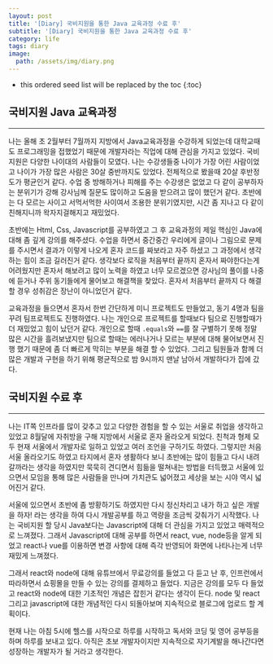 ```yaml
---
layout: post
title: '[Diary] 국비지원을 통한 Java 교육과정 수료 후'
subtitle: '[Diary] 국비지원을 통한 Java 교육과정 수료 후'
category: life
tags: diary
image:
  path: /assets/img/diary.png
---
```


<!-- prettier-ignore -->
* this ordered seed list will be replaced by the toc 
{:toc}

## 국비지원 Java 교육과정

---

나는 올해 초 2월부터 7월까지 지방에서 Java교육과정을 수강하게 되었는데 대학교때도 프로그래밍을 접했었기 때문에 개발자라는 직업에 대해 관심을 가지고 있었다. 국비지원은 다양한 나이대의 사람들이 모였다. 나는 수강생들중 나이가 가장 어린 사람이었고 나이가 가장 많은 사람은 30살 중반까지도 있었다. 전체적으로 봤을때 20살 후반정도가 평균인거 같다. 수업 중 방해하거나 피해를 주는 수강생은 없었고 다 같이 공부하자는 분위기가 강해 강사님께 질문도 많이하고 도움을 받으려고 많이 했던거 같다. 초반에는 다 모르는 사이고 서먹서먹한 사이여서 조용한 분위기였지만, 시간 좀 지나고 다 같이 친해지니까 왁자지걸해지고 재밌었다.

초반에는 Html, Css, Javascript를 공부하였고 그 후 교육과정의 제일 핵심인 Java에 대해 좀 깊게 강의를 해주셨다. 수업을 하면서 중간중간 우리에게 글이나 그림으로 문제를 주시면서 결과가 이렇게 나오게 혼자 코드를 짜보라고 자주 하셨고 그 과정에서 생각하는 힘이 조금 길러진거 같다. 생각보다 로직을 처음부터 끝까지 혼자서 짜야한다는게 어려웠지만 혼자서 해보려고 많이 노력을 하였고 너무 모르겠으면 강사님의 풀이를 나중에 듣거나 주위 동기들에게 물어보고 해결책을 찾았다. 혼자서 처음부터 끝까지 다 해결할 경우 성취감은 장난이 아니었던거 같다.

교육과정을 들으면서 혼자서 한번 간단하게 미니 프로젝트도 만들었고, 동기 4명과 팀을 꾸려 팀프로젝트도 진행하였다. 나는 개인으로 프로젝트를 할때보다 팀으로 진행할때가 더 재밌었고 힘이 났던거 같다. 개인으로 할때 `.equals`와 `==`를 잘 구별하기 못해 정말 많은 시간을 흘려보냈지만 팀으로 할때는 에러나거나 모르는 부분에 대해 물어보면서 진행 했기 때문에 좀 더 빠르게 막히는 부분을 해결 할 수 있었다. 그리고 팀원들과 함께 더 많은 개발과 구현을 하기 위해 평균적으로 밤 9시까지 맨날 남아서 개발하다가 집에 갔다.

## 국비지원 수료 후

---

나는 IT쪽 인프라를 많이 갖추고 있고 다양한 경험을 할 수 있는 서울로 취업을 생각하고 있었고 8월달에 자취방을 구해 지방에서 서울로 혼자 올라오게 되었다. 친척과 형제 모두 현재 서울에서 개발자로 일하고 있었고 여러 조언을 구하기도 하였다. 그렇지만 처음 서울 올라오기도 하였고 타지에서 혼자 생활하다 보니 초반에는 많이 힘들고 다시 내려갈까라는 생각을 하였지만 묵묵히 견디면서 힘듦을 떨쳐내는 방법을 터득했고 서울에 있으면서 모임을 통해 많은 사람들을 만나며 가치관도 넓어졌고 세상을 보는 시야 역시 넓어진거 같다.

서울에 있으면서 초반에 좀 방황하기도 하였지만 다시 정신차리고 내가 하고 싶은 개발을 하자! 라는 생각을 하여 다시 개발공부를 하고 역량을 조금씩 갖춰가기 시작했다. 나는 국비지원 할 당시 Java보다는 Javascript에 대해 더 관심을 가지고 있었고 매력적으로 느껴졌다. 그래서 Javascript에 대해 공부를 하면서 react, vue, node등을 알게 되었고 react나 vue를 이용하면 변경 사항에 대해 즉각 반영되어 화면에 나타나는게 너무 재밌게 느껴졌다.

그래서 react와 node에 대해 유튜브에서 무료강의를 들었고 다 듣고 난 후, 인프런에서 따라하면서 쇼핑몰을 만들 수 있는 강의를 결제하고 들었다. 지금은 강의를 모두 다 들었고 react와 node에 대한 기초적인 개념은 잡힌거 같다는 생각이 든다. node 및 react 그리고 javascript에 대한 개념적인 다시 되돌아보며 지속적으로 블로그에 업로드 할 계획이다.

현재 나는 아침 5시에 헬스를 시작으로 하루를 시작하고 독서와 코딩 및 영어 공부등을 하며 하루를 보내고 있다. 아직은 초보 개발자이지만 지속적으로 자기계발을 해나간다면 성장하는 개발자가 될 거라고 생각한다.
